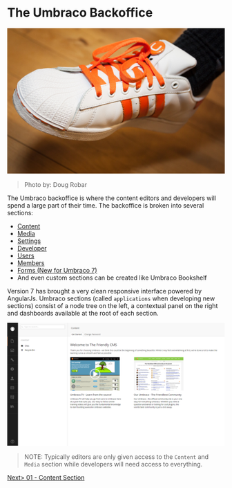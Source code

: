 # The Umbraco Backoffice

![8656703331_63be55c15c_o.jpg](assets/8656703331_63be55c15c_o.jpg)
>Photo by: Doug Robar

The Umbraco backoffice is where the content editors and developers will spend a large part of their time.  The backoffice is broken into several sections:

* [Content](01%20-%20Content%20Section.md)
* [Media](02%20-%20Media%20Section.md)
* [Settings](03%20-%20Settings%20Section.md)
* [Developer](04%20-%20Developer%20Section.md)
* [Users](05%20-%20Users%20Section.md)
* [Members](06%20-%20Members%20Section.md)
* [Forms (New for Umbraco 7)](07%20-%20Forms%20Section.md)
* And even custom sections can be created like Umbraco Bookshelf

Version 7 has brought a very clean responsive interface powered by AngularJs.  Umbraco sections (called `applications` when developing new sections) consist of a node tree on the left, a contextual panel on the right and dashboards available at the root of each section.

![Backoffice](assets/backoffice.png)

>NOTE: Typically editors are only given access to the `Content` and `Media` section while developers will need access to everything.

[Next> 01 - Content Section](01%20-%20Content%20Section.md)
